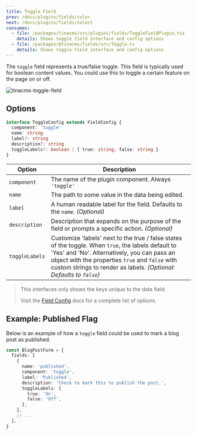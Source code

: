 ```yaml
---
title: Toggle Field
prev: /docs/plugins/fields/color
next: /docs/plugins/fields/select
consumes:
  - file: /packages/tinacms/src/plugins/fields/ToggleFieldPlugin.tsx
    details: Shows toggle field interface and config options
  - file: /packages/@tinacms/fields/src/Toggle.ts
    details: Shows toggle field interface and config options
---
```


The `toggle` field represents a true/false toggle. This field is typically used for boolean content values. You could use this to toggle a certain feature on the page on or off.

![tinacms-toggle-field](/img/fields/toggle.png)

## Options

```typescript
interface ToggleConfig extends FieldConfig {
  component: 'toggle'
  name: string
  label?: string
  description?: string
  toggleLabels?: boolean | { true: string; false: string }
}
```

| Option         | Description                                                                                                                                                                                                                                                                  |
| -------------- | ---------------------------------------------------------------------------------------------------------------------------------------------------------------------------------------------------------------------------------------------------------------------------- |
| `component`    | The name of the plugin component. Always `'toggle'`                                                                                                                                                                                                                          |
| `name`         | The path to some value in the data being edited.                                                                                                                                                                                                                             |
| `label`        | A human readable label for the field. Defaults to the `name`. _(Optional)_                                                                                                                                                                                                   |
| `description`  | Description that expands on the purpose of the field or prompts a specific action. _(Optional)_                                                                                                                                                                              |
| `toggleLabels` | Customize 'labels' next to the true / false states of the toggle. When `true`, the labels default to 'Yes' and 'No'. Alternatively, you can pass an object with the properties `true` and `false` with custom strings to render as labels. _(Optional: Defaults to `false`)_ |

> This interfaces only shows the keys unique to the date field.
>
> Visit the [Field Config](/docs/plugins/fields) docs for a complete list of options.

## Example: Published Flag

Below is an example of how a `toggle` field could be used to mark a blog post as published.

```typescript
const BlogPostForm = {
  fields: [
    {
      name: 'published',
      component: 'toggle',
      label: 'Published',
      description: 'Check to mark this to publish the post.',
      toggleLabels: {
        true: 'On',
        false: 'Off',
      },
    },
    // ...
  ],
}
```

##
